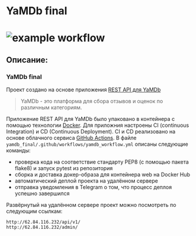 # YaMDb final
# ![example workflow](https://github.com/serebrennikovalexander/yamdb_final/actions/workflows/yamdb_workflow.yml/badge.svg)
## Описание:
### YaMDb final
Проект создано на основе приложения [REST API для YaMDb](https://github.com/kultmet/api_yamdb)

>YaMDb - это платформа для сбора отзывов и оценок по различным категориям.

Приложение REST API для YaMDb было упаковано в контейнера с помощью технологии [Docker](https://www.docker.com/).
Для приложния настроены CI (continuous Integration) и CD (Continuous Deployment).
CI и CD реализовано на основе облачного сервиса [GitHub Actions](https://github.com/features/actions).
В файле `yamdb_final/.github/workflows/yamdb_workflow.yml` описаны следующие команды:
- проверка кода на соответствие стандарту PEP8 (с помощью пакета flake8) и запуск pytest из репозитория
- сборка и доставка докер-образа для контейнера web на Docker Hub
- автоматический деплой проекта на удалённом сервере
- отправка уведомления в Telegram о том, что процесс деплоя успешно завершился

Развёрнутый на удалённом сервере проект можно посмотреть по следующим ссылкам:
```
http://62.84.116.232/api/v1/
http://62.84.116.232/admin/
```